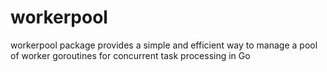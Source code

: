 # workerpool
workerpool package provides a simple and efficient way to manage a pool of worker goroutines for concurrent task processing in Go
